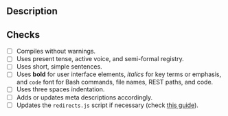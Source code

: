 <!--
This template reflects sections that must be included in new Pull requests.
Contributions from the community are really appreciated. If this is the case, please add the "contribution" to properly track the Pull Request.
Please fill the table below. Feel free to extend it at your convenience.
-->
<!--
## Community contributions advice
We love our community contributions. We recommend making PRs from the current branch. For instance, if Wazuh 4.3.7 is the latest release, the branch to be used is 4.3.
Thanks!
-->
## Description
<!--
Add a clear description of how the problem has been solved.
If your PR closes an issue, please use the "closes" keyword indicating the issue.
-->
## Checks
- [ ] Compiles without warnings.
- [ ] Uses present tense, active voice, and semi-formal registry.
- [ ] Uses short, simple sentences.
- [ ] Uses **bold** for user interface elements, _italics_ for key terms or emphasis, and `code` font for Bash commands, file names, REST paths, and code.
- [ ] Uses three spaces indentation.
- [ ] Adds or updates meta descriptions accordingly.
- [ ] Updates the `redirects.js` script if necessary (check [this guide](https://github.com/wazuh/wazuh-documentation/blob/master/NEW_RELEASE.md)).
